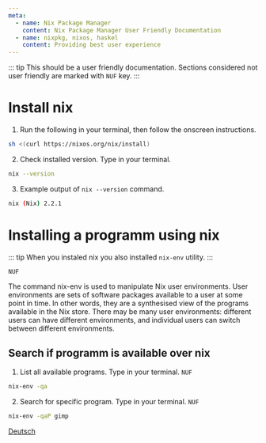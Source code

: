```yaml
---
meta:
  - name: Nix Package Manager
    content: Nix Package Manager User Friendly Documentation
  - name: nixpkg, nixos, haskel
    content: Providing best user experience
---
```


::: tip
This should be a user friendly documentation. 
Sections considered not user friendly are marked with `NUF` key.
:::

# Install nix

1. Run the following in your terminal, then follow the onscreen instructions.

```sh
sh <(curl https://nixos.org/nix/install)
```
2. Check installed version. Type in your terminal.

```sh
nix --version
```

3. Example output of `nix --version` command.

```sh
nix (Nix) 2.2.1
```

# Installing a programm using nix

::: tip
When you instaled nix you also installed `nix-env` utility.
:::

`NUF`

The command nix-env is used to manipulate Nix user environments. User environments are sets of software packages available to a
user at some point in time. In other words, they are a synthesised view of the programs available in the Nix store. There may be
many user environments: different users can have different environments, and individual users can switch between different
environments.

## Search if programm is available over nix

1. List all available programs. Type in your terminal.
`NUF`
```sh
nix-env -qa
```

2. Search for specific program. Type in your terminal.
`NUF`
```sh
nix-env -qaP gimp
```


[Deutsch](/de/)
